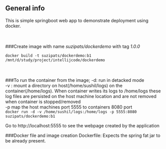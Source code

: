 ## General info
This is simple springboot web app to demonstrate deployment using docker.


<br><br>
###Create image with name *suzipats/dockerdemo* with tag *1.0.0*

`docker build -t suzipats/dockerdemo:b1 /mnt/d/study/project/intellijcode/dockerdemo
`

<br><br>
###To run the container from the image; 
-d: run in detacked mode<br>
-v : mount a directory on host(/home/sushil/logs) on the container(/home/logs). When container writes its logs to /home/logs these log files are persisted on the host machine location and are not removed when container is stopped/removed<br>
-p map the host machines port 5555 to containers 8080 port<br>
`docker run -d -v /home/sushil/logs:/home/logs -p 5555:8080 suzipats/dockerdemo:b1`

Go to http://localhost:5555 to see the webpage created by the application

###Docker file and image creation
Dockerfile: Expects the spring fat jar to be already present.